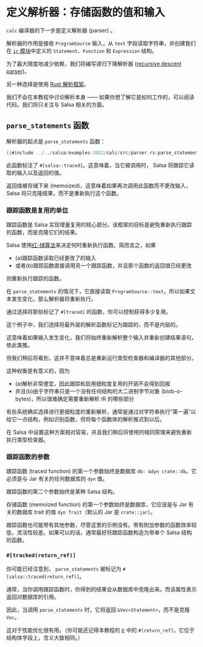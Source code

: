 # 定义解析器：存储函数的值和输入

`calc` 编译器的下一步是定义解析器 (parser) 。

解析器的作用是接收 `ProgramSource` 输入，从 `text` 字段读取字符串，并创建我们在 [`ir` 模块][ir]中定义的 `Statement`、`Function` 和 `Expression` 结构。

为了最大限度地减少依赖，我们将编写递归下降解析器 ([recursive descent parser])。

另一种选择是使用 [Rust 解析框架][parsing framework]。

我们不会在本教程中讨论解析本身 —— 如果你想了解它是如何工作的，可以阅读代码。我们将只关注与 Salsa 相关的方面。

[recursive descent parser]: https://en.wikipedia.org/wiki/Recursive_descent_parser
[parsing framework]: https://rustrepo.com/catalog/rust-parsing_newest_1
[ir]: ./ir.md

## `parse_statements` 函数

解析器的起点是 `parse_statements` 函数：

```rust
{{#include ../../salsa/examples-2022/calc/src/parser.rs:parse_statements}}
```

此函数标注了 `#[salsa::traced]`。这意味着，当它被调用时， Salsa 将跟踪它读取的输入以及返回的值。

返回值被存储下来 (memoized)，这意味着如果再次调用此函数而不更改输入， Salsa 将只克隆结果，而不是重新执行这个函数。

### 跟踪函数是复用的单位

跟踪函数是 Salsa 实现增量复用的核心部分。该框架的目标是避免重新执行跟踪的函数，而是克隆它们的结果。

Salsa 使用[红-绿算法](../reference/algorithm.md)来决定何时重新执行函数。简而言之，如果
- (a)跟踪函数读取已经更改了的输入
- 或者(b)跟踪函数直接调用另一个跟踪函数，并且那个函数的返回值已经更改

则重新执行跟踪的函数。

在 `parse_statements` 的情况下，它直接读取 `ProgramSource::text`，所以如果文本发生变化，那么解析器将重新执行。

通过选择将那些标记了 `#[traced]` 的函数，你可以控制获得多少复用。

这个例子中，我们选择将最外层的解析函数标记为跟踪的，而不是内层的。

这意味着如果输入发生变化，我们将始终重新解析整个输入并重新创建结果语句，依此类推。

但我们稍后将看到，这并不意味着总是重新运行类型检查器和编译器的其他部分。

这种权衡是有意义的，因为
- (a)解析非常便宜，因此跟踪和启用细粒度复用的开销不会得到回报
- 并且(b)由于字符串只是一个没有任何结构的大二进制字节对象 (blob-o-bytes)，所以很难确定需要重新解析 IR 的哪些部分

有些系统确实选择进行更细粒度的重新解析，通常是通过对字符串执行“第一遍”以给它一点结构，例如识别函数，但将每个函数体的解析推迟到以后。

在 Salsa 中设置这种方案相对容易，并且我们稍后将使用的相同原理来避免重新执行类型检查器。

### 跟踪函数的参数

跟踪函数 (traced function) 的第一个参数始终是数据库 `db: &dyn crate::db`。它必须是与 Jar 有关的任何数据库的 `dyn` 值。

跟踪函数的第二个参数始终是某种 Salsa 结构。

存储函数 (memoized function) 的第一个参数始终是数据库，它应该是与 Jar 有关的数据库 trait 的值 `dyn Trait`（默认的 Jar 是 `crate::jar`）。

跟踪函数也可能带有其他参数，尽管这里的示例没有。带有附加参数的函数效率较低，灵活性较差。如果可以的话，通常最好将跟踪函数构造为带单个 Salsa 结构的函数。

### `#[tracked(return_ref)]`

你可能已经注意到， `parse_statements` 被标记为 `#[salsa::traced(return_ref)]`。

通常，当你调用跟踪函数时，你得到的结果会从数据库中克隆出来。而该属性表示返回对数据库的引用。

因此，当调用 `parse_statements` 时，它将返回 `&Vec<Statement>`，而不是克隆 `Vec`。

这对于性能优化很有用。（你可能还记得本教程的 [ir] 中的 `#[return_ref]`，它位于结构体字段上，含义大致相同。）
